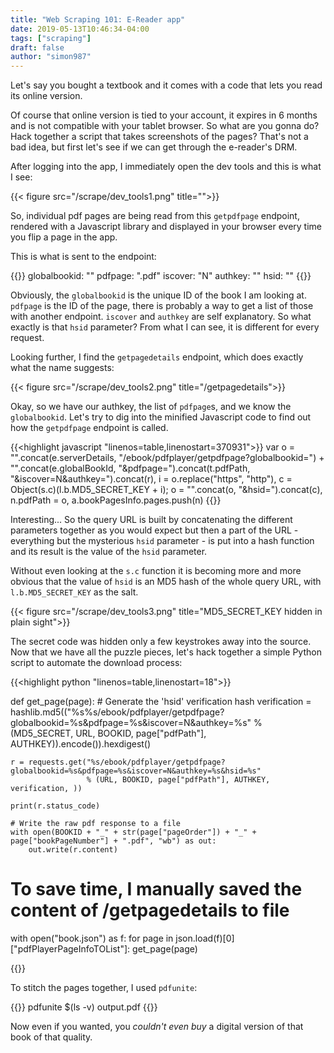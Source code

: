 ```yaml
---
title: "Web Scraping 101: E-Reader app"
date: 2019-05-13T10:46:34-04:00
tags: ["scraping"]
draft: false
author: "simon987"
---
```


Let's say you bought a textbook and it comes with
a code that lets you read its online version.

Of course that online version is tied to your account, it expires in 6 months and
is not compatible with your tablet browser. So what are you gonna do? Hack together a script
that takes screenshots of the pages? That's not a bad idea, but first let's see if we can
get through the e-reader's DRM.

After logging into the app, I immediately open the dev tools and this is what I see:

{{< figure src="/scrape/dev_tools1.png" title="">}}

So, individual pdf pages are being read from this `getpdfpage` endpoint, rendered with a Javascript library and displayed in your browser
every time you flip a page in the app.

This is what is sent to the endpoint:

{{<highlight javascript >}}
globalbookid: "<hash>"
pdfpage: "<hash>.pdf"
iscover: "N"
authkey: "<hash>"
hsid: "<hash>"
{{</highlight>}}

Obviously, the `globalbookid` is the unique ID of the book I am looking at. `pdfpage` is the ID of the page, there is
probably a way to get a list of those with another endpoint. `iscover` and `authkey` are self explanatory. So what exactly is
that `hsid` parameter? From what I can see, it is different for every request. 

Looking further, I find the `getpagedetails` endpoint, which does exactly what the name suggests:

{{< figure src="/scrape/dev_tools2.png" title="/getpagedetails">}}

Okay, so we have our authkey, the list of `pdfpage`s, and we know the `globalbookid`. Let's try to dig into the minified Javascript
code to find out how the `getpdfpage` endpoint is called.

{{<highlight javascript "linenos=table,linenostart=370931">}}
var o = "".concat(e.serverDetails, "/ebook/pdfplayer/getpdfpage?globalbookid=") + "".concat(e.globalBookId, "&pdfpage=").concat(t.pdfPath, "&iscover=N&authkey=").concat(r),
	i = o.replace("https", "http"),
	c = Object(s.c)(l.b.MD5_SECRET_KEY + i);
o = "".concat(o, "&hsid=").concat(c), n.pdfPath = o, a.bookPagesInfo.pages.push(n)
{{</highlight>}}

Interesting... So the query URL is built by concatenating the different parameters together as you would expect but then a part of the 
URL - everything but the mysterious `hsid` parameter - is put into a hash function and its result is the value of the `hsid` parameter.

Without even looking at the `s.c` function it is becoming more and more obvious that the value of `hsid` is an MD5 hash of the whole query URL,
with `l.b.MD5_SECRET_KEY` as the salt. 

{{< figure src="/scrape/dev_tools3.png" title="MD5_SECRET_KEY hidden in plain sight">}}

The secret code was hidden only a few keystrokes away into the source. Now that we have all the puzzle pieces,
 let's hack together a simple Python script to automate the download process: 

{{<highlight python "linenos=table,linenostart=18">}}

def get_page(page):
	# Generate the 'hsid' verification hash
    verification = hashlib.md5(("%s%s/ebook/pdfplayer/getpdfpage?globalbookid=%s&pdfpage=%s&iscover=N&authkey=%s" 
							   % (MD5_SECRET, URL, BOOKID, page["pdfPath"], AUTHKEY)).encode()).hexdigest()

    r = requests.get("%s/ebook/pdfplayer/getpdfpage?globalbookid=%s&pdfpage=%s&iscover=N&authkey=%s&hsid=%s"
                     % (URL, BOOKID, page["pdfPath"], AUTHKEY, verification, ))

    print(r.status_code)

	# Write the raw pdf response to a file
    with open(BOOKID + "_" + str(page["pageOrder"]) + "_" + page["bookPageNumber"] + ".pdf", "wb") as out:
        out.write(r.content)

# To save time, I manually saved the content of /getpagedetails to file
with open("book.json") as f:
    for page in json.load(f)[0]["pdfPlayerPageInfoTOList"]:
        get_page(page)

{{</highlight>}}

To stitch the pages together, I used `pdfunite`:

{{<highlight bash >}}
pdfunite $(ls -v) output.pdf
{{</highlight>}}

Now even if you wanted, you *couldn't even buy* a digital version of that book of that quality.
